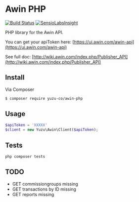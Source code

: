 # Awin PHP

[![Build Status](https://travis-ci.org/yuzu-co/awin-php.svg?branch=master)](https://travis-ci.org/yuzu-co/awin-php) 
[![SensioLabsInsight](https://insight.sensiolabs.com/projects/c6488afc-71f9-4111-b384-c95c9a6edbfb/mini.png)](https://insight.sensiolabs.com/projects/c6488afc-71f9-4111-b384-c95c9a6edbfb)

PHP library for the Awin API.

You can get your apiToken here: [https://ui.awin.com/awin-api](https://ui.awin.com/awin-api)

See full doc: [http://wiki.awin.com/index.php/Publisher_API](http://wiki.awin.com/index.php/Publisher_API)


## Install

Via Composer

``` bash
$ composer require yuzu-co/awin-php
```

## Usage

``` php
$apiToken = 'XXXXX'
$client = new Yuzu\Awin\Client($apiToken);
```

## Tests

```php
php composer tests
```


## TODO

* GET commissiongroups missing 
* GET transactions by ID missing 
* GET reports missing 
